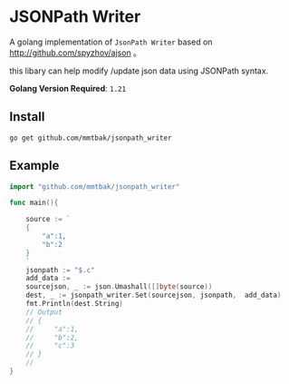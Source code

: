 # JSONPath Writer
A golang implementation of `JsonPath Writer` based on http://github.com/spyzhov/ajson 。

this libary can help  modify /update json data using JSONPath syntax.

**Golang Version Required**:  ``1.21``

## Install
```
go get github.com/mmtbak/jsonpath_writer
```

## Example

```Go
import "github.com/mmtbak/jsonpath_writer"

func main(){

    source := `
    {
        "a":1,
        "b":2
    }
    `
    jsonpath := "$.c"
    add_data :=
    sourcejson, _ := json.Umashall([]byte(source))
    dest, _ := jsonpath_writer.Set(sourcejson, jsonpath,  add_data)
    fmt.Println(dest.String)
    // Output
    // {
    //     "a":1,
    //     "b":2,
    //     "c":3
    // }
    //
}


```
